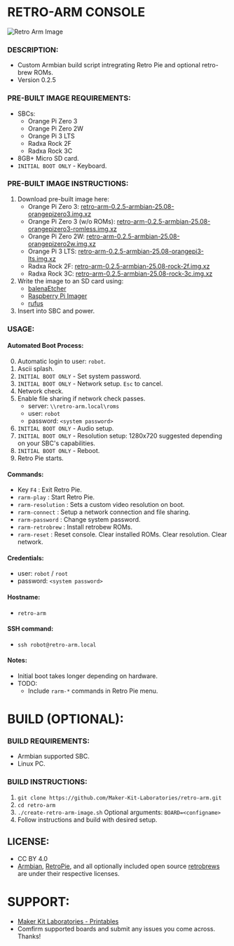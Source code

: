 # RETRO-ARM CONSOLE
![Retro Arm Image](./documentation/retro-arm-image-3.png)

### DESCRIPTION:
- Custom Armbian build script intregrating Retro Pie and optional retro-brew ROMs.
- Version 0.2.5

### PRE-BUILT IMAGE REQUIREMENTS:
- SBCs:
    - Orange Pi Zero 3
    - Orange Pi Zero 2W
    - Orange Pi 3 LTS
    - Radxa Rock 2F
    - Radxa Rock 3C
- 8GB+ Micro SD card.
- `INITIAL BOOT ONLY` - Keyboard.

### PRE-BUILT IMAGE INSTRUCTIONS:
1. Download pre-built image here:
    - Orange Pi Zero 3: [retro-arm-0.2.5-armbian-25.08-orangepizero3.img.xz](https://makerkitlab.xyz/data/kit/retroarm/retro-arm-0.2.5-armbian-25.08-orangepizero3.img.xz)
    - Orange Pi Zero 3 (w/o ROMs): [retro-arm-0.2.5-armbian-25.08-orangepizero3-romless.img.xz](https://makerkitlab.xyz/data/kitretroarm/retro-arm-0.2.5-armbian-25.08-orangepizero3-romless.img.xz)
    - Orange Pi Zero 2W: [retro-arm-0.2.5-armbian-25.08-orangepizero2w.img.xz](https://makerkitlab.xyz/data/kit/retroarm/retro-arm-0.2.5-armbian-25.08-orangepizero2w.img.xz)
    - Orange Pi 3 LTS: [retro-arm-0.2.5-armbian-25.08-orangepi3-lts.img.xz](https://makerkitlab.xyz/data/kit/retroarm/retro-arm-0.2.5-armbian-25.08-orangepi3-lts.img.xz)
    - Radxa Rock 2F: [retro-arm-0.2.5-armbian-25.08-rock-2f.img.xz](https://makerkitlab.xyz/data/kit/retroarm/retro-arm-0.2.5-armbian-25.08-rock-2f.img.xz)
    - Radxa Rock 3C: [retro-arm-0.2.5-armbian-25.08-rock-3c.img.xz](https://makerkitlab.xyz/data/kit/retroarmretro-arm-0.2.5-armbian-25.08-rock-3c.img.xz)
2. Write the image to an SD card using:
    - [balenaEtcher](https://www.balena.io/etcher/) 
    - [Raspberry Pi Imager](https://www.raspberrypi.com/software/)
    - [rufus](https://rufus.ie/)
3. Insert into SBC and power.

### USAGE:
#### Automated Boot Process:
0. Automatic login to user: `robot`.
1. Ascii splash.
2. `INITIAL BOOT ONLY` - Set system password.
3. `INITIAL BOOT ONLY` - Network setup. `Esc` to cancel.
4. Network check. 
5. Enable file sharing if network check passes.
    - server: `\\retro-arm.local\roms`
    - user: `robot`
    - password: `<system password>`
6. `INITIAL BOOT ONLY` - Audio setup.
7. `INITIAL BOOT ONLY` - Resolution setup: 1280x720 suggested depending on your SBC's capabilities.
8. `INITIAL BOOT ONLY` - Reboot.
9. Retro Pie starts.
#### Commands:
- Key `F4` : Exit Retro Pie.
- `rarm-play` : Start Retro Pie.
- `rarm-resolution` : Sets a custom video resolution on boot.
- `rarm-connect` : Setup a network connection and file sharing.
- `rarm-password` : Change system password.
- `rarm-retrobrew` : Install retrobew ROMs.
- `rarm-reset` : Reset console. Clear installed ROMs. Clear resolution. Clear network.
#### Credentials:
- user: `robot` / `root`
- password: `<system password>`
#### Hostname: 
- `retro-arm`
#### SSH command: 
- `ssh robot@retro-arm.local`
#### Notes:
- Initial boot takes longer depending on hardware.
- TODO:
    - Include `rarm-*` commands in Retro Pie menu.

# BUILD (OPTIONAL):

### BUILD REQUIREMENTS:
- Armbian supported SBC.
- Linux PC.

### BUILD INSTRUCTIONS:
1. `git clone https://github.com/Maker-Kit-Laboratories/retro-arm.git`
2. `cd retro-arm`
3. `./create-retro-arm-image.sh` Optional arguments: `BOARD=<configname>`
4. Follow instructions and build with desired setup.


## LICENSE:
- CC BY 4.0
- [Armbian](https://www.armbian.com/), [RetroPie](https://retropie.org.uk/), and all optionally included open source [retrobrews](https://retrobrews.github.io/) are under their respective licenses.


# SUPPORT:
- [Maker Kit Laboratories - Printables](https://www.printables.com/@MakerKitLab_2578894)
- Comfirm supported boards and submit any issues you come across. Thanks!